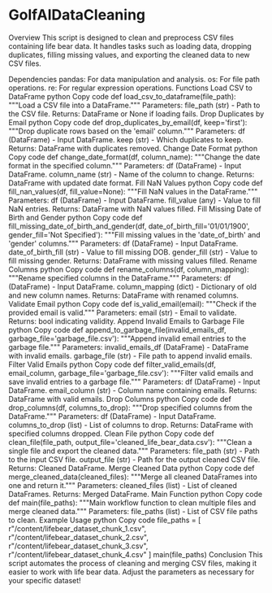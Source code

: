 # GolfAIDataCleaning
Overview
This script is designed to clean and preprocess CSV files containing life bear data. It handles tasks such as loading data, dropping duplicates, filling missing values, and exporting the cleaned data to new CSV files.

Dependencies
pandas: For data manipulation and analysis.
os: For file path operations.
re: For regular expression operations.
Functions
Load CSV to DataFrame
python
Copy code
def load_csv_to_dataframe(file_path):
    """Load a CSV file into a DataFrame."""
Parameters: file_path (str) - Path to the CSV file.
Returns: DataFrame or None if loading fails.
Drop Duplicates by Email
python
Copy code
def drop_duplicates_by_email(df, keep='first'):
    """Drop duplicate rows based on the 'email' column."""
Parameters:
df (DataFrame) - Input DataFrame.
keep (str) - Which duplicates to keep.
Returns: DataFrame with duplicates removed.
Change Date Format
python
Copy code
def change_date_format(df, column_name):
    """Change the date format in the specified column."""
Parameters:
df (DataFrame) - Input DataFrame.
column_name (str) - Name of the column to change.
Returns: DataFrame with updated date format.
Fill NaN Values
python
Copy code
def fill_nan_values(df, fill_value=None):
    """Fill NaN values in the DataFrame."""
Parameters:
df (DataFrame) - Input DataFrame.
fill_value (any) - Value to fill NaN entries.
Returns: DataFrame with NaN values filled.
Fill Missing Date of Birth and Gender
python
Copy code
def fill_missing_date_of_birth_and_gender(df, date_of_birth_fill='01/01/1900', gender_fill='Not Specified'):
    """Fill missing values in the 'date_of_birth' and 'gender' columns."""
Parameters:
df (DataFrame) - Input DataFrame.
date_of_birth_fill (str) - Value to fill missing DOB.
gender_fill (str) - Value to fill missing gender.
Returns: DataFrame with missing values filled.
Rename Columns
python
Copy code
def rename_columns(df, column_mapping):
    """Rename specified columns in the DataFrame."""
Parameters:
df (DataFrame) - Input DataFrame.
column_mapping (dict) - Dictionary of old and new column names.
Returns: DataFrame with renamed columns.
Validate Email
python
Copy code
def is_valid_email(email):
    """Check if the provided email is valid."""
Parameters:
email (str) - Email to validate.
Returns: bool indicating validity.
Append Invalid Emails to Garbage File
python
Copy code
def append_to_garbage_file(invalid_emails_df, garbage_file='garbage_file.csv'):
    """Append invalid email entries to the garbage file."""
Parameters:
invalid_emails_df (DataFrame) - DataFrame with invalid emails.
garbage_file (str) - File path to append invalid emails.
Filter Valid Emails
python
Copy code
def filter_valid_emails(df, email_column, garbage_file='garbage_file.csv'):
    """Filter valid emails and save invalid entries to a garbage file."""
Parameters:
df (DataFrame) - Input DataFrame.
email_column (str) - Column name containing emails.
Returns: DataFrame with valid emails.
Drop Columns
python
Copy code
def drop_columns(df, columns_to_drop):
    """Drop specified columns from the DataFrame."""
Parameters:
df (DataFrame) - Input DataFrame.
columns_to_drop (list) - List of columns to drop.
Returns: DataFrame with specified columns dropped.
Clean File
python
Copy code
def clean_file(file_path, output_file='cleaned_life_bear_data.csv'):
    """Clean a single file and export the cleaned data."""
Parameters:
file_path (str) - Path to the input CSV file.
output_file (str) - Path for the output cleaned CSV file.
Returns: Cleaned DataFrame.
Merge Cleaned Data
python
Copy code
def merge_cleaned_data(cleaned_files):
    """Merge all cleaned DataFrames into one and return it."""
Parameters:
cleaned_files (list) - List of cleaned DataFrames.
Returns: Merged DataFrame.
Main Function
python
Copy code
def main(file_paths):
    """Main workflow function to clean multiple files and merge cleaned data."""
Parameters:
file_paths (list) - List of CSV file paths to clean.
Example Usage
python
Copy code
file_paths = [
    r"/content/lifebear_dataset_chunk_1.csv",
    r"/content/lifebear_dataset_chunk_2.csv",
    r"/content/lifebear_dataset_chunk_3.csv",
    r"/content/lifebear_dataset_chunk_4.csv"
]
main(file_paths)
Conclusion
This script automates the process of cleaning and merging CSV files, making it easier to work with life bear data. Adjust the parameters as necessary for your specific dataset!
